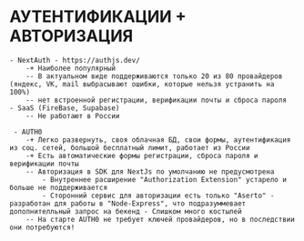 # АУТЕНТИФИКАЦИИ + АВТОРИЗАЦИЯ
    - NextAuth - https://authjs.dev/
		-+ Наиболее популярный
		-- В актуальном виде поддерживаются только 20 из 80 провайдеров (яндекс, VK, mail выбрасывают ошибки, которые нельзя устранить на 100%)
		-- нет встроенной регистрации, верификации почты и сброса пароля
	- SaaS (FireBase, Supabase)
		-- Не работают в России

<!-- Только для АУТЕНТИФИКАЦИИ =========================================== -->
	 - AUTH0 
		-+ Легко развернуть, своя облачная БД, свои формы, аутентификация из соц. сетей, большой бесплатный лимит, работает из России
		-+ Есть автоматические формы регистрации, сброса пароля и верификации почты
		-- Авторизация в SDK для NextJs по умолчанию не предусмотрена
			- Внутреннее расширение "Authorization Extension" устарело и больше не поддерживается
			- Сторонний сервис для авторизации есть только "Aserto" - разработан для работы в "Node-Express", что подразуммевает дополнителльный запрос на бекенд - Слишком много костылей
		-- На старте AUTH0 не требует ключей провайдеров, но в последствии они потребуются!